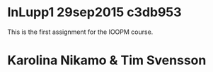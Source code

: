 # InLupp1 29sep2015 c3db953

This is the first assignment for the IOOPM course.
# Karolina Nikamo & Tim Svensson